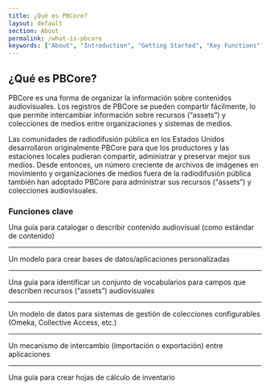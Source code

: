 ```yaml
---
title: ¿Qué es PBCore?
layout: default
section: About
permalink: /what-is-pbcore
keywords: ["About", "Introduction", "Getting Started", "Key Functions"]
---
```

<div class="row">
  <h2 class="blue title bold">
    ¿Qué es PBCore?
  </h2>
</div>

<div class="row index-text">
  <div class="col-md-6">
    <p>
      PBCore es una forma de organizar la información sobre contenidos audiovisuales. Los registros de PBCore se pueden compartir fácilmente, lo que permite intercambiar información sobre recursos (“assets”) y colecciones de medios entre organizaciones y sistemas de medios.
    </p>
    <p>
      Las comunidades de radiodifusión pública en los Estados Unidos desarrollaron originalmente PBCore para que los productores y las estaciones locales pudieran compartir, administrar y preservar mejor sus medios. Desde entonces, un número creciente de archivos de imágenes en movimiento y organizaciones de medios fuera de la radiodifusión pública también han adoptado PBCore para administrar sus recursos (“assets”) y colecciones audiovisuales.
    </p>

  </div>

  <div class="col-md-1">
  </div>

  <div class="col-md-5">
    <h3 style="margin-bottom:.8em;">
      Funciones clave
    </h3>
    <span class="med-text">
      <div class="row">
        <div class="col-md-2">
          <span class="icon cataloging"></span>
        </div>
        <div class="col-md-1">
        </div>
        <div class="col-md-9">
          Una guía para catalogar o describir contenido audiovisual (como estándar de contenido)
        </div>
      </div>
      <hr class="blue-back">
      <div class="row">
        <div class="col-md-2">
          <span class="icon databases"></span>
        </div>
        <div class="col-md-1">
        </div>
        <div class="col-md-9">
          Un modelo para crear bases de datos/aplicaciones personalizadas
        </div>
      </div>
      <hr class="blue-back">
      <div class="row">
        <div class="col-md-2">
          <span class="icon vocabularies"></span>
        </div>
        <div class="col-md-1">
        </div>
        <div class="col-md-9">
          Una guía para identificar un conjunto de vocabularios para campos que describen recursos (“assets”) audiovisuales
        </div>
      </div>
      <hr class="blue-back">
      <div class="row">
        <div class="col-md-2">
          <span class="icon collection_management"></span>
        </div>
        <div class="col-md-1">
        </div>
        <div class="col-md-9">
          Un modelo de datos para sistemas de gestión de colecciones configurables (Omeka, Collective Access, etc.)
        </div>
      </div>
      <hr class="blue-back">
      <div class="row">
        <div class="col-md-2">
          <span class="icon exchange"></span>
        </div>
        <div class="col-md-1">
        </div>
        <div class="col-md-9">
          Un mecanismo de intercambio (importación o exportación) entre aplicaciones
        </div>
      </div>
      <hr class="blue-back">
      <div class="row">
        <div class="col-md-2">
          <span class="icon spreadsheets"></span>
        </div>
        <div class="col-md-1">
        </div>
        <div class="col-md-9">
          Una guía para crear hojas de cálculo de inventario
        </div>
      </div>
    </span>
  </div>
</div>
